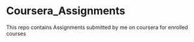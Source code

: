 # Coursera_Assignments
This repo contains Assignments submitted by me on coursera for enrolled courses
